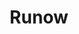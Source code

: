 ---
layout: home

title: Runow
titleTemplate: Create a JavaScript app that can run now! It's quick.

hero:
  name: Runow
  text: Create an app and   run now
  tagline: A quick tool to create JavaScript app
  actions:
    - theme: brand
      text: What is Runow?
      link: /guide/what-is-runow
    - theme: alt
      text: Quickstart
      link: /guide/getting-started
    - theme: alt
      text: GitHub
      link: https://github.com/runowjs/runow
  image:
      src: /logo.svg
      alt: Runow

features:
  - icon: 📦
    title: OOTB
    details: Built-in massive out-of-the-box front-end framework templates, create and run
  - icon: 🎉
    title: Focus on your business
    details: You only need to focus on business functions and leave the basic framework to Runow
  - icon: 🔥
    title: Frontier technology
    details: All templates adopt cutting-edge technology stack, easy to get started with
  - icon: 🚀
    title: Keep updated
    details: The dependencies of each template will be updated iteratively with the upstream dependencies
---